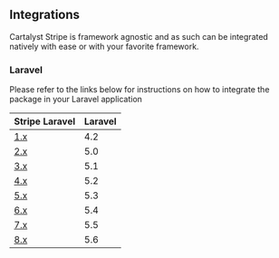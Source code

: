 ## Integrations

Cartalyst Stripe is framework agnostic and as such can be integrated natively with ease or with your favorite framework.

### Laravel

Please refer to the links below for instructions on how to integrate the package in your Laravel application

Stripe Laravel                                         | Laravel
------------------------------------------------------ | ----------------
[1.x](https://cartalyst.com/manual/stripe-laravel/1.0) | 4.2
[2.x](https://cartalyst.com/manual/stripe-laravel/2.0) | 5.0
[3.x](https://cartalyst.com/manual/stripe-laravel/3.0) | 5.1
[4.x](https://cartalyst.com/manual/stripe-laravel/4.0) | 5.2
[5.x](https://cartalyst.com/manual/stripe-laravel/5.0) | 5.3
[6.x](https://cartalyst.com/manual/stripe-laravel/6.0) | 5.4
[7.x](https://cartalyst.com/manual/stripe-laravel/7.0) | 5.5
[8.x](https://cartalyst.com/manual/stripe-laravel/8.0) | 5.6
